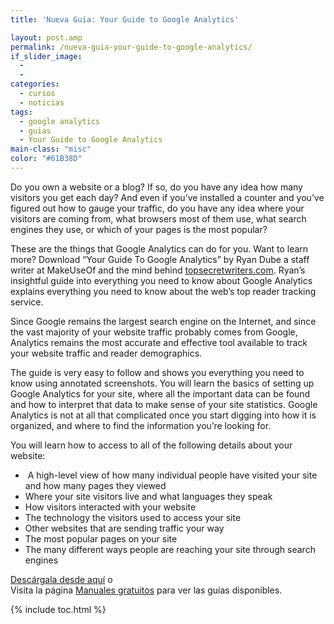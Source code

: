 ```yaml
---
title: 'Nueva Guía: Your Guide to Google Analytics'

layout: post.amp
permalink: /nueva-guia-your-guide-to-google-analytics/
if_slider_image:
  -
  -
categories:
  - cursos
  - noticias
tags:
  - google analytics
  - guias
  - Your Guide to Google Analytics
main-class: "misc"
color: "#61B38D"
---
```

[<amp-img on="tap:lightbox1" role="button" tabindex="0" layout="responsive" src="/assets/img/2012/08/googleanalytics-5001-246x300.jpg" alt="Your Guide To Google Analytics" title="Your Guide To Google Analytics" width="199px" height="243px" />][1]

Do you own a website or a blog? If so, do you have any idea how many visitors you get each day? And even if you’ve installed a counter and you’ve figured out how to gauge your traffic, do you have any idea where your visitors are coming from, what browsers most of them use, what search engines they use, or which of your pages is the most popular?

These are the things that Google Analytics can do for you. Want to learn more? Download “Your Guide To Google Analytics” by Ryan Dube a staff writer at MakeUseOf and the mind behind [topsecretwriters.com][2]. Ryan’s insightful guide into everything you need to know about Google Analytics explains everything you need to know about the web’s top reader tracking service.

Since Google remains the largest search engine on the Internet, and since the vast majority of your website traffic probably comes from Google, Analytics remains the most accurate and effective tool available to track your website traffic and reader demographics.

The guide is very easy to follow and shows you everything you need to know using annotated screenshots. You will learn the basics of setting up Google Analytics for your site, where all the important data can be found and how to interpret that data to make sense of your site statistics. Google Analytics is not at all that complicated once you start digging into how it is organized, and where to find the information you’re looking for.

You will learn how to access to all of the following details about your website:

  * &nbsp;A high-level view of how many individual people have visited your site and how many pages they viewed
  * Where your site visitors live and what languages they speak
  * How visitors interacted with your website
  * The technology the visitors used to access your site
  * Other websites that are sending traffic your way
  * The most popular pages on your site
  * The many different ways people are reaching your site through search engines

[Descárgala desde aquí][1] o  
Visita la página [Manuales gratuitos][3] para ver las guías disponibles.



 [1]: http://elbauldelprogramador.tradepub.com/c/pubRD.mpl?sr=oc&_t=oc:&pc;=w_make88/prgm.cgi
 [2]: http://www.topsecretwriters.com/
 [3]: https://elbauldelprogramador.com/manuales-gratuitos/

{% include toc.html %}

